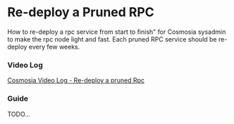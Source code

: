 # Re-deploy a Pruned RPC

How to re-deploy a rpc service from start to finish" for Cosmosia sysadmin to make the rpc node light and fast. Each pruned RPC service should be re-deploy every few weeks. 

### Video Log

[Cosmosia Video Log - Re-deploy a pruned Rpc](https://www.youtube.com/embed/IhbecUMjSdQ ':include :type=iframe width=100% height=400px')


### Guide

TODO...